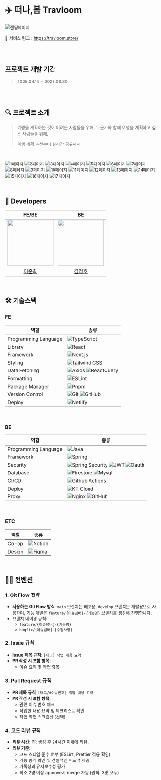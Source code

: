 # ✈️ 떠나,봄 Travloom
![랜딩페이지](https://github.com/user-attachments/assets/efbacec4-7490-4a0c-9350-8aadb901ca88)

🔗 서비스 링크 : https://travloom.store/

<br />

<br />

## 프로젝트 개발 기간 
> 2025.04.14 ~ 2025.06.30

<br />
<br />


## 🔍 프로젝트 소개
> 여행을 계획하는 것이 어려운 사람들을 위해, 누군가와 함께 여행을 계획하고 싶은 사람들을 위해,
> 
> 여행 계획 추천부터 실시간 공유까지

<br />

![1페이지](https://github.com/user-attachments/assets/69ae6879-ed7a-4ed9-8a97-6b885afba9e5)
![2페이지](https://github.com/user-attachments/assets/47b94d15-f84b-4a2b-9e22-f54b5d1d2308)
![3페이지](https://github.com/user-attachments/assets/21fc98b3-994b-43a1-93dc-0903339ceae1)
![4페이지](https://github.com/user-attachments/assets/8395f604-ec1f-4ff4-a4d3-455b15f3bdfd)
![5페이지](https://github.com/user-attachments/assets/17607a2f-b80a-4c8e-91cd-01b5495ca9e3)
![6페이지](https://github.com/user-attachments/assets/d0605aa1-20dd-46f7-a828-46b6de37e052)
![7페이지](https://github.com/user-attachments/assets/e94a04b5-9deb-4963-92c4-171590ffff6f)
![8페이지](https://github.com/user-attachments/assets/fcf8ce2c-c95f-4a6e-8eb4-12a220173453)
![9페이지](https://github.com/user-attachments/assets/129b3145-94c7-4bd0-a414-173b556d046f)
![10페이지](https://github.com/user-attachments/assets/9c88d18d-8ef2-4325-931b-8fe4bceab90b)
![11페이지](https://github.com/user-attachments/assets/d6c762f6-3b17-400b-8480-9f8ce4b07dd9)
![12페이지](https://github.com/user-attachments/assets/dc2cd795-46f5-4671-b768-32f75025791c)
![13페이지](https://github.com/user-attachments/assets/53488971-4a24-448b-9e54-f65215e5fe7b)
![14페이지](https://github.com/user-attachments/assets/f6ac0850-b220-4a62-90e7-b2303ba6e16d)
![15페이지](https://github.com/user-attachments/assets/9ef9e720-d7b4-4cd7-a6de-aea52e50a10a)
![16페이지](https://github.com/user-attachments/assets/e1b7b67d-a528-43b5-b68a-8fceac690cb6)
![17페이지](https://github.com/user-attachments/assets/66874bd7-7c93-41fa-92a1-3ff802ac37b1)

<br/>

## 👥 Developers
<div align="center">

| FE/BE | BE |
| :-----: | :-----: |
|  <img style="width: 150px;" src="https://github.com/jjjuni.png" />  | <img style="width: 150px;" src="https://github.com/wjdgh123.png" /> |
|[이준희](https://github.com/jjjuni)|[김정호](https://github.com/wjdgh123)|
<br/>


</div>

## 🛠️ 기술스택
### FE
| 역할                 | 종류                                                                                                                                                                                                                                                                                                                                                   |
| -------------------- | ------------------------------------------------------------------------------------------------------------------------------------------------------------------------------------------------------------------------------------------------------------------------------------------------------------------------------------------------------ |
| Programming Language | ![TypeScript](https://img.shields.io/badge/TypeScript-3178C6.svg?style=for-the-badge&logo=TypeScript&logoColor=white)                                                                                                                                                                                                                                |
| Library              | ![React](https://img.shields.io/badge/React-61DAFB?style=for-the-badge&logo=React&logoColor=white)                                                                                                 |
| Framework            | ![Next.js](https://img.shields.io/badge/Next.js-000000?style=for-the-badge&logo=nextdotjs&logoColor=white)                                                                                                                                                                                                                                |
| Styling              | ![Tailwind CSS](https://img.shields.io/badge/TailwindCSS-06B6D4?style=for-the-badge&logo=TailwindCSS&logoColor=white)                                                                                                                                                                                           |
| Data Fetching        | ![Axios](https://img.shields.io/badge/Axios-5A29E4?style=for-the-badge&logo=Axios&logoColor=white) ![ReactQuery](https://img.shields.io/badge/ReactQuery-FF4154?style=for-the-badge&logo=ReactQuery&logoColor=white)                                                                                             |
| Formatting           | ![ESLint](https://img.shields.io/badge/ESLint-4B3263?style=for-the-badge&logo=eslint&logoColor=white)                                                                                               |
| Package Manager      | ![Pnpm](https://img.shields.io/badge/Pnpm-F69220?style=for-the-badge&logo=pnpm&logoColor=white)                                                                                                                                                                                                                 |
| Version Control      | ![Git](https://img.shields.io/badge/git-%23F05033.svg?style=for-the-badge&logo=git&logoColor=white) ![GitHub](https://img.shields.io/badge/github-%23121011.svg?style=for-the-badge&logo=github&logoColor=white)                                                                                              |
| Deploy               | ![Netlify](https://img.shields.io/badge/Netlify-00C7B7?style=for-the-badge&logo=netlify&logoColor=white)                                                                                              |

<br/>

### BE
| 역할                 | 종류                                                                                                                                                                                                                                                                                                                                                   |
| -------------------- | ------------------------------------------------------------------------------------------------------------------------------------------------------------------------------------------------------------------------------------------------------------------------------------------------------------------------------------------------------ |
| Programming Language | ![Java](https://img.shields.io/badge/Java-ED8B00?style=for-the-badge&logo=openjdk&logoColor=white)                                                                                                                                                                                                                                |
| Framework            | ![Spring](https://img.shields.io/badge/Spring-6DB33F?style=for-the-badge&logo=spring&logoColor=white)                                                                                                 |
| Security             | ![Spring Security](https://img.shields.io/badge/Spring_Security-6DB33F?style=for-the-badge&logo=Spring-Security&logoColor=white) ![JWT](https://img.shields.io/badge/json%20web%20tokens-323330?style=for-the-badge&logo=json-web-tokens&logoColor=pink) ![Oauth](https://img.shields.io/badge/Oauth-323330?style=for-the-badge&logo=Oauth&logoColor=white)                          |
| Database             | ![Firestore](https://img.shields.io/badge/firebase-DD2C00?style=for-the-badge&logo=firebase&logoColor=white) ![Mysql](https://img.shields.io/badge/mysql-4479A1?style=for-the-badge&logo=mysql&logoColor=white)                                                                                             |
| CI/CD                | ![Github Actions](https://img.shields.io/badge/githubactions-2088FF?style=for-the-badge&logo=githubactions&logoColor=white)                                                                                                |
| Deploy               | ![KT Cloud](https://img.shields.io/badge/KT_Cloud-3693F3?style=for-the-badge&logo=icloud&logoColor=white)                                                                                                                                                                                                                 |
| Proxy                | ![Nginx](https://img.shields.io/badge/nginx-009639?style=for-the-badge&logo=nginx&logoColor=white) ![GitHub](https://img.shields.io/badge/github-%23121011.svg?style=for-the-badge&logo=github&logoColor=white)                                                                                              |

<br/>

### ETC
| 역할                 | 종류                                                                                                                                                                                                                                                                                                                                                   |
| -------------------- | ------------------------------------------------------------------------------------------------------------------------------------------------------------------------------------------------------------------------------------------------------------------------------------------------------------------------------------------------------ |
| Co-op                | ![Notion](https://img.shields.io/badge/notion-000000?style=for-the-badge&logo=notion&logoColor=white)|
| Design               | ![Figma](https://img.shields.io/badge/figma-F24E1E?style=for-the-badge&logo=figma&logoColor=white)|

<br/>

## ✍🏻 컨벤션

### 1. Git Flow 전략
- **사용하는 Git Flow 방식**: `main` 브랜치는 배포용, `develop` 브랜치는 개발용으로 사용하며, 기능 개발은 `feature/{이슈넘버}-{기능명}` 브랜치를 생성해 진행합니다.
- 브랜치 네이밍 규칙:
  - `feature/{이슈넘버}-{기능명}`
  - `bugfix/{이슈넘버}-{수정사항}`

### 2. Issue 규칙
- **Issue 제목 규칙**: `[태그] 작업 내용 요약`
- **PR 작성 시 포함 항목**:
  - 이슈 요약 및 작업 항목 
  
### 3. Pull Request 규칙
- **PR 제목 규칙**: `[태그/#이슈번호] 작업 내용 요약`
- **PR 작성 시 포함 항목**:
  - 관련 이슈 번호 체크
  - 작업한 내용 요약 및 체크리스트 확인
  - 작업 화면 스크린샷 (선택)

### 4. 코드 리뷰 규칙
- **리뷰 시간**: PR 생성 후 24시간 이내에 리뷰.
- **리뷰 기준**:
  - 코드 스타일 준수 여부 (ESLint, Prettier 적용 확인)
  - 기능 동작 확인 및 건설적인 피드백 제공
  - 가독성과 유지보수성 평가
  - 최소 2명 이상 approve시 merge 가능 (원칙: 3명 모두)

